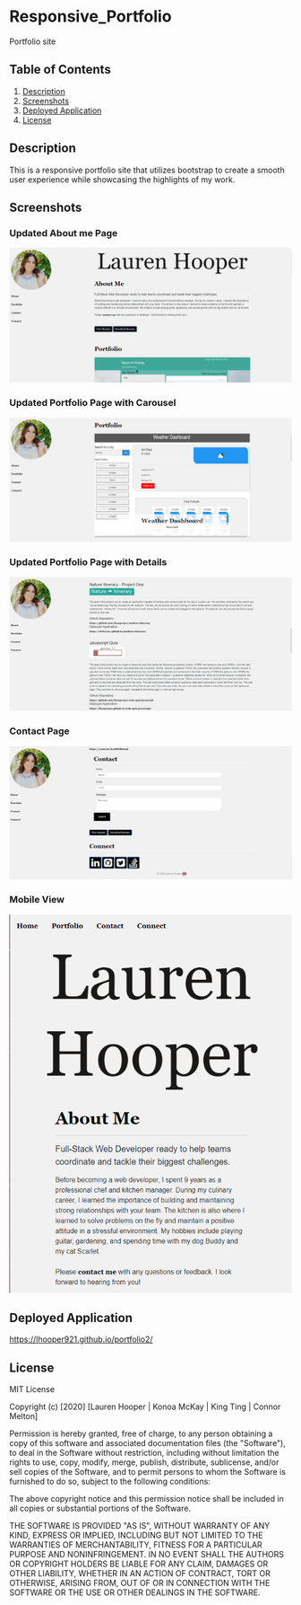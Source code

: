 # Responsive_Portfolio
Portfolio site 

## Table of Contents
1. [Description](#description)
2. [Screenshots](#screenshots)
3. [Deployed Application](#deployed-application)
4. [License](#license)

## Description
This is a responsive portfolio site that utilizes bootstrap to create a smooth user experience while showcasing the highlights of my work.

## Screenshots

### Updated About me Page
![Screenshot About me](https://github.com/lhooper921/portfolio2/blob/main/assets/images/screenshots/index.PNG)

### Updated Portfolio Page with Carousel
![Screenshot Portfolio](https://github.com/lhooper921/portfolio2/blob/main/assets/images/screenshots/portfolio.PNG)

### Updated Portfolio Page with Details
![Screenshot details](https://github.com/lhooper921/portfolio2/blob/main/assets/images/screenshots/details.PNG)

### Contact Page

![Screenshot contact](https://github.com/lhooper921/portfolio2/blob/main/assets/images/screenshots/contact.PNG)

### Mobile View

![Screenshot mobile view](https://github.com/lhooper921/portfolio2/blob/main/assets/images/screenshots/mobile1.PNG)  

## Deployed Application  

https://lhooper921.github.io/portfolio2/


## License

MIT License

Copyright (c) [2020] [Lauren Hooper | Konoa McKay | King Ting | Connor Melton]

Permission is hereby granted, free of charge, to any person obtaining a copy of this software and associated documentation files (the "Software"), to deal in the Software without restriction, including without limitation the rights to use, copy, modify, merge, publish, distribute, sublicense, and/or sell copies of the Software, and to permit persons to whom the Software is furnished to do so, subject to the following conditions:

The above copyright notice and this permission notice shall be included in all copies or substantial portions of the Software.

THE SOFTWARE IS PROVIDED "AS IS", WITHOUT WARRANTY OF ANY KIND, EXPRESS OR IMPLIED, INCLUDING BUT NOT LIMITED TO THE WARRANTIES OF MERCHANTABILITY, FITNESS FOR A PARTICULAR PURPOSE AND NONINFRINGEMENT. IN NO EVENT SHALL THE AUTHORS OR COPYRIGHT HOLDERS BE LIABLE FOR ANY CLAIM, DAMAGES OR OTHER LIABILITY, WHETHER IN AN ACTION OF CONTRACT, TORT OR OTHERWISE, ARISING FROM, OUT OF OR IN CONNECTION WITH THE SOFTWARE OR THE USE OR OTHER DEALINGS IN THE SOFTWARE.
